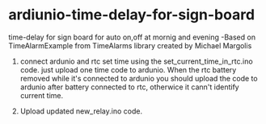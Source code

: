 # ardiunio-time-delay-for-sign-board
time-delay for sign board for auto on,off at mornig and evening -Based on TimeAlarmExample from TimeAlarms library created by Michael Margolis
1. connect ardunio and rtc set time using the set_current_time_in_rtc.ino code. just upload one time code to ardunio. When the rtc battery removed while it's connected to ardunio you should upload the code to ardunio after battery connected to rtc, otherwice it cann't identify current time.

2. Upload updated new_relay.ino code. 
